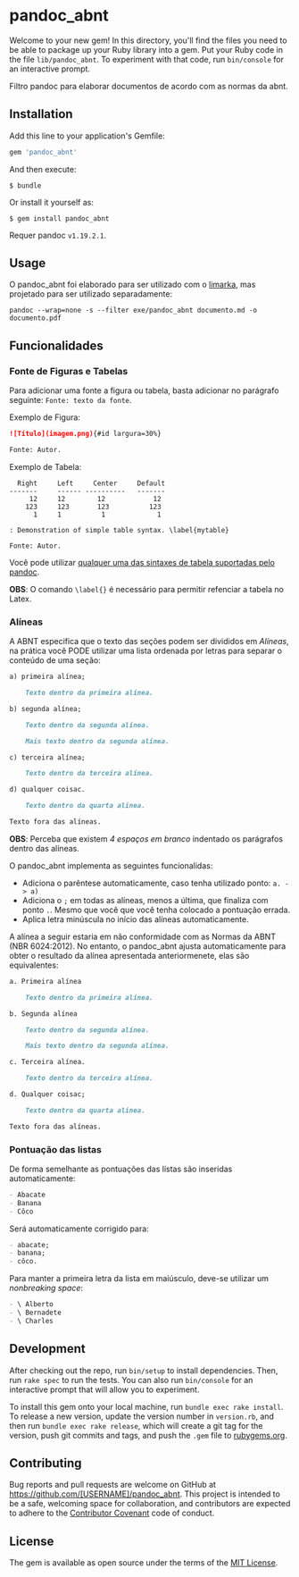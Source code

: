 # pandoc_abnt

Welcome to your new gem! In this directory, you'll find the files you need to be able to package up your Ruby library into a gem. Put your Ruby code in the file `lib/pandoc_abnt`. To experiment with that code, run `bin/console` for an interactive prompt.

Filtro pandoc para elaborar documentos de acordo com as normas da abnt.


## Installation

Add this line to your application's Gemfile:

```ruby
gem 'pandoc_abnt'
```

And then execute:

    $ bundle

Or install it yourself as:

    $ gem install pandoc_abnt

Requer pandoc `v1.19.2.1`.

## Usage

O pandoc_abnt foi elaborado para ser utilizado com o [limarka](https://github.com/abntex/limarka), mas projetado para ser utilizado separadamente:

    pandoc --wrap=none -s --filter exe/pandoc_abnt documento.md -o documento.pdf

## Funcionalidades

### Fonte de Figuras e Tabelas

Para adicionar uma fonte a figura ou tabela, basta adicionar no parágrafo seguinte: `Fonte: texto da fonte`. 

Exemplo de Figura:

```markdown
![Título](imagem.png){#id largura=30%}

Fonte: Autor.
```

Exemplo de Tabela:

```
  Right     Left     Center     Default
-------     ------ ----------   -------
     12     12        12            12
    123     123       123          123
      1     1          1             1

: Demonstration of simple table syntax. \label{mytable}

Fonte: Autor.
```

Você pode utilizar [qualquer uma das sintaxes de tabela suportadas pelo pandoc](http://pandoc.org/MANUAL.html#tables).

**OBS**: O comando `\label{}` é necessário para permitir refenciar a tabela no Latex.

### Alíneas

A ABNT especifica que o texto das seções podem ser divididos em *Alíneas*, na prática você PODE utilizar uma lista ordenada por letras para separar o conteúdo de uma seção:

```markdown
a) primeira alínea;

    Texto dentro da primeira alínea.

b) segunda alínea;

    Texto dentro da segunda alínea.

    Mais texto dentro da segunda alínea.

c) terceira alínea;

    Texto dentro da terceira alínea.

d) qualquer coisac.

    Texto dentro da quarta alínea.

Texto fora das alíneas.
```

**OBS**: Perceba que existem *4 espaços em branco* indentado os parágrafos dentro das alíneas.

O pandoc_abnt implementa as seguintes funcionalidas:

- Adiciona o parêntese automaticamente, caso tenha utilizado ponto: `a. -> a)`
- Adiciona o `;` em todas as alíneas, menos a última, que finaliza com ponto `.`. Mesmo que você que você tenha colocado a pontuação errada.
- Aplica letra minúscula no início das alíneas automaticamente.

A alínea a seguir estaria em não conformidade com as Normas da ABNT (NBR 6024:2012). No entanto, o pandoc_abnt ajusta automaticamente para obter o resultado da alínea apresentada anteriormenete, elas são equivalentes:

```markdown
a. Primeira alínea

    Texto dentro da primeira alínea.

b. Segunda alínea

    Texto dentro da segunda alínea.

    Mais texto dentro da segunda alínea.

c. Terceira alínea.

    Texto dentro da terceira alínea.

d. Qualquer coisac;

    Texto dentro da quarta alínea.

Texto fora das alíneas.
```

### Pontuação das listas

De forma semelhante as pontuações das listas são inseridas automaticamente:

```markdown
- Abacate
- Banana
- Côco
```

Será automaticamente corrigido para:

```markdown
- abacate;
- banana;
- côco.
```

Para manter a primeira letra da lista em maiúsculo, deve-se utilizar um *nonbreaking space*:

```markdown
- \ Alberto
- \ Bernadete
- \ Charles
```


## Development

After checking out the repo, run `bin/setup` to install dependencies. Then, run `rake spec` to run the tests. You can also run `bin/console` for an interactive prompt that will allow you to experiment.

To install this gem onto your local machine, run `bundle exec rake install`. To release a new version, update the version number in `version.rb`, and then run `bundle exec rake release`, which will create a git tag for the version, push git commits and tags, and push the `.gem` file to [rubygems.org](https://rubygems.org).

## Contributing

Bug reports and pull requests are welcome on GitHub at https://github.com/[USERNAME]/pandoc_abnt. This project is intended to be a safe, welcoming space for collaboration, and contributors are expected to adhere to the [Contributor Covenant](http://contributor-covenant.org) code of conduct.


## License

The gem is available as open source under the terms of the [MIT License](http://opensource.org/licenses/MIT).

